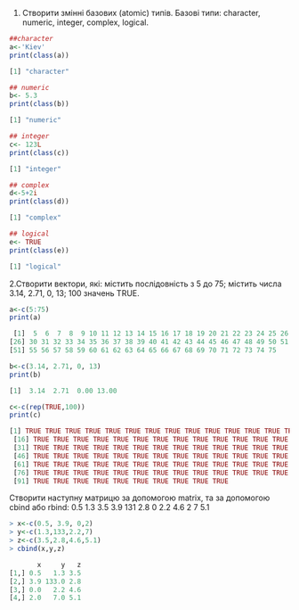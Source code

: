 1. Створити змінні базових (atomic) типів. Базові типи: character, numeric, integer, complex, logical.
```R
##character
a<-'Kiev' 
print(class(a))
```
```R
[1] "character"
```
```R
## numeric
b<- 5.3 
print(class(b))
```
```R
[1] "numeric"
```
```R
## integer
c<- 123L 
print(class(c))
```
```R
[1] "integer"
```
```R
## complex
d<-5+2i
print(class(d))
```
```R
[1] "complex"
```
```R
## logical
e<- TRUE 
print(class(e))
```
```R
[1] "logical"
```
2.Створити вектори, які: містить послідовність з 5 до 75; містить числа 3.14, 2.71, 0, 13; 100 значень TRUE.
```R
a<-c(5:75)
print(a)
```
```R
 [1]  5  6  7  8  9 10 11 12 13 14 15 16 17 18 19 20 21 22 23 24 25 26 27 28 29
[26] 30 31 32 33 34 35 36 37 38 39 40 41 42 43 44 45 46 47 48 49 50 51 52 53 54
[51] 55 56 57 58 59 60 61 62 63 64 65 66 67 68 69 70 71 72 73 74 75
```
```R
b<-c(3.14, 2.71, 0, 13)
print(b)
```
```R
[1]  3.14  2.71  0.00 13.00
```
```R
c<-c(rep(TRUE,100))
print(c)
```
```R
[1] TRUE TRUE TRUE TRUE TRUE TRUE TRUE TRUE TRUE TRUE TRUE TRUE TRUE TRUE TRUE
 [16] TRUE TRUE TRUE TRUE TRUE TRUE TRUE TRUE TRUE TRUE TRUE TRUE TRUE TRUE TRUE
 [31] TRUE TRUE TRUE TRUE TRUE TRUE TRUE TRUE TRUE TRUE TRUE TRUE TRUE TRUE TRUE
 [46] TRUE TRUE TRUE TRUE TRUE TRUE TRUE TRUE TRUE TRUE TRUE TRUE TRUE TRUE TRUE
 [61] TRUE TRUE TRUE TRUE TRUE TRUE TRUE TRUE TRUE TRUE TRUE TRUE TRUE TRUE TRUE
 [76] TRUE TRUE TRUE TRUE TRUE TRUE TRUE TRUE TRUE TRUE TRUE TRUE TRUE TRUE TRUE
 [91] TRUE TRUE TRUE TRUE TRUE TRUE TRUE TRUE TRUE TRUE
 ```
Створити наступну матрицю за допомогою matrix, та за допомогою cbind
або rbind:
0.5 1.3 3.5
3.9 131 2.8
0 2.2 4.6
2 7 5.1
```R
> x<-c(0.5, 3.9, 0,2)
> y<-c(1.3,133,2.2,7)
> z<-c(3.5,2.8,4.6,5.1)
> cbind(x,y,z)
```
```R
       x     y   z
[1,] 0.5   1.3 3.5
[2,] 3.9 133.0 2.8
[3,] 0.0   2.2 4.6
[4,] 2.0   7.0 5.1
```
